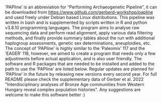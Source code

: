 ‘PAPline’ is an abbreviation for “Performing Archaeogenetic Pipeline”, it can be downloaded from https://www.github.com/gerberd-workshop/papline and used freely under Debian based Linux distributions. This pipeline was written in bash and is supplemented by scripts written in R and python v3.8.10 programming languages. The program aims to analyse raw sequencing data and perform read alignment, apply various data filtering methods, and finally provide summary tables about the run with additional haplogroup assessments, genetic sex determinations, aneuploidies, etc. The concept of ‘PAPline’ is highly similar to the ‘Paleomix’ 117 and the ‘EAGER’ 118, however, we aimed to create a program that needs only a few adjustments before actual application, and is also user friendly. The software and R packages that are needed to be installed and added to the path to use the ‘PAPline’ are listed below. Regular updates are planned for ‘PAPline’ in the future by releasing new versions every second year. For full README please check the supplementary data of Gerber et al. 2022 "Interdisciplinary analyses of Bronze Age communities from Western Hungary reveal complex population histories". Any suggestions are welcome to make this software better :)
